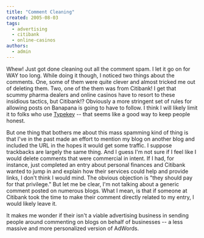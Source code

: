 ```yaml
---
title: "Comment Cleaning"
created: 2005-08-03
tags: 
  - advertising
  - citibank
  - online-casinos
authors: 
  - admin
---
```


Whew! Just got done cleaning out all the comment spam. I let it go on for WAY too long. While doing it though, I noticed two things about the comments. One, some of them were quite clever and almost tricked me out of deleting them. Two, one of the them was from Citibank! I get that scummy pharma dealers and online casinos have to resort to these insidious tactics, but Citibank!? Obviously a more stringent set of rules for allowing posts on Banapana is going to have to follow. I think I will likely limit it to folks who use [Typekey](http://www.sixapart.com/typekey/) -- that seems like a good way to keep people honest.

But one thing that bothers me about this mass spamming kind of thing is that I've in the past made an effort to mention my blog on another blog and included the URL in the hopes it would get some traffic. I suppose trackbacks are largely the same thing. And I guess I'm not sure if I feel like I would delete comments that were commercial in intent. If I had, for instance, just completed an entry about personal finances and Citibank wanted to jump in and explain how their services could help and provide links, I don't think I would mind. The obvious objection is "they should pay for that privilege." But let me be clear, I'm not talking about a generic comment posted on numerous blogs. What I mean, is that if someone at Citibank took the time to make their comment directly related to my entry, I would likely leave it.

It makes me wonder if their isn't a viable advertising business in sending people around commenting on blogs on behalf of businesses -- a less massive and more personalized version of AdWords.

